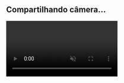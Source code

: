 <!DOCTYPE html>
<html>
<head>
  <title>Enviar Vídeo</title>
</head>
<body>
  <h2>Compartilhando câmera...</h2>
  <video id="webcamVideo" autoplay playsinline muted></video>

  <script src="https://www.gstatic.com/firebasejs/9.6.1/firebase-app-compat.js"></script>
  <script src="https://www.gstatic.com/firebasejs/9.6.1/firebase-firestore-compat.js"></script>
  <script>
    // 🔁 Cole aqui sua configuração do Firebase
    const firebaseConfig = {
      apiKey: "SUA_API_KEY",
      authDomain: "SEU_PROJETO.firebaseapp.com",
      projectId: "SEU_PROJETO",
      storageBucket: "SEU_PROJETO.appspot.com",
      messagingSenderId: "XXXXXXXXXXXX",
      appId: "1:XXXXXXXXXXXX:web:XXXXXXXXXXXX"
    };

    firebase.initializeApp(firebaseConfig);
    const firestore = firebase.firestore();

    const webcamVideo = document.getElementById('webcamVideo');
    const servers = { iceServers: [{ urls: 'stun:stun.l.google.com:19302' }] };
    const pc = new RTCPeerConnection(servers);

    // Obter câmera
    navigator.mediaDevices.getUserMedia({ video: true, audio: false }).then(stream => {
      webcamVideo.srcObject = stream;
      stream.getTracks().forEach(track => pc.addTrack(track, stream));
    });

    // Criar oferta
    const callDoc = firestore.collection('calls').doc('stream');
    const offerCandidates = callDoc.collection('offerCandidates');
    const answerCandidates = callDoc.collection('answerCandidates');

    pc.onicecandidate = event => {
      if (event.candidate) {
        offerCandidates.add(event.candidate.toJSON());
      }
    };

    pc.onconnectionstatechange = () => {
      console.log("Conexão:", pc.connectionState);
    };

    // Criar oferta
    pc.createOffer().then(offer => {
      pc.setLocalDescription(offer);
      callDoc.set({ offer });
    });

    // Escutar resposta
    callDoc.onSnapshot(snapshot => {
      const data = snapshot.data();
      if (!pc.currentRemoteDescription && data?.answer) {
        pc.setRemoteDescription(new RTCSessionDescription(data.answer));
      }
    });

    // Receber candidatos do receptor
    answerCandidates.onSnapshot(snapshot => {
      snapshot.docChanges().forEach(change => {
        if (change.type === 'added') {
          const candidate = new RTCIceCandidate(change.doc.data());
          pc.addIceCandidate(candidate);
        }
      });
    });
  </script>
</body>
</html>
